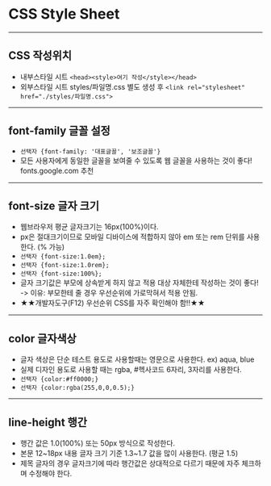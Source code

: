 # CSS Style Sheet
----
## CSS 작성위치
* 내부스타일 시트  `<head><style>여기 작성</style></head>`
* 외부스타일 시트 styles/파일명.css 별도 생성 후
    `<link rel="stylesheet" href="./styles/파일명.css">`
----
## font-family 글꼴 설정
* `선택자 {font-family: '대표글꼴', '보조글꼴'}`
* 모든 사용자에게 동일한 글꼴을 보여줄 수 있도록 웹 글꼴을 사용하는 것이 좋다! fonts.google.com 추천
----
## font-size 글자 크기
* 웹브라우저 평균 글자크기는 16px(100%)이다.
* px은 절대크기이므로 모바일 디바이스에 적합하지 않아 em 또는 rem 단위를 사용한다. (% 가능)
* `선택자 {font-size:1.0em};`
* `선택자 {font-size:1.0rem};`
* `선택자 {font-size:100%};`
* 글자 크기값은 부모에 상속받게 하지 않고 적용 대상 자체한테 작성하는 것이 좋다!
-> 이유: 부모한테 줄 경우 우선순위에 가로막혀서 적용 안됨.
* ★★개발자도구(F12) 우선순위 CSS를 자주 확인해야 함!!★★
----
## color 글자색상
* 글자 색상은 단순 테스트 용도로 사용할때는 영문으로 사용한다. ex) aqua, blue
* 실제 디자인 용도로 사용할 때는 rgba, #헥사코드 6자리, 3자리를 사용한다.
* `선택자 {color:#ff0000;}`
* `선택자 {color:rgba(255,0,0,0.5);}`
----
## line-height 행간
* 행간 값은 1.0(100%) 또는 50px 방식으로 작성한다.
* 본문 12~18px 내용 글자 크기 기준 1.3~1.7 값을 많이 사용한다. (평균 1.5)
* 제목 글자의 경우 글자크기에 따라 행간값은 상대적으로 다르기 때문에 자주 체크하며 수정해야 한다.